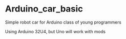 # Arduino_car_basic
Simple robot car for Arduino class of young programmers

Using Arduino 32U4, but Uno will work with mods

